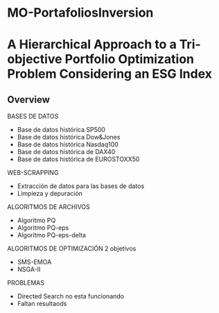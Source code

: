 # MO-PortafoliosInversion
# A Hierarchical Approach to a Tri-objective Portfolio Optimization Problem Considering an ESG Index

## Overview 

BASES DE DATOS  
* Base de datos  histórica SP500  
* Base de datos  histórica Dow&Jones  
* Base de datos  histórica Nasdaq100 
* Base de datos  histórica de DAX40 
* Base de datos  histórica de EUROSTOXX50

WEB-SCRAPPING 
* Extracción de datos para las bases de datos 
* Limpieza y depuración

ALGORITMOS DE ARCHIVOS 
* Algoritmo PQ
* Algoritmo PQ-eps
* Algoritmo PQ-eps-delta 

ALGORITMOS DE OPTIMIZACIÓN 2 objetivos  
* SMS-EMOA
* NSGA-II 

PROBLEMAS 
* Directed Search no esta funcionando 
* Faltan resultaods


